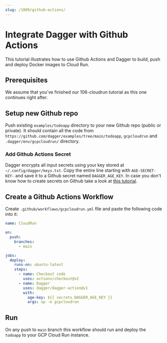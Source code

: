 ```yaml
---
slug: /1009/github-actions/
---
```


# Integrate Dagger with Github Actions

This tutorial illustrates how to use Github Actions and Dagger to build, push and deploy Docker images to Cloud Run.

## Prerequisites

We assume that you've finished our 106-cloudrun tutorial as this one continues right after.

## Setup new Github repo

Push existing `examples/todoapp` directory to your new Github repo (public or private). It should contain all the code
from `https://github.com/dagger/examples/tree/main/todoapp`, `gcpcloudrun` and `.dagger/env/gcpcloudrun/` directory.

### Add Github Actions Secret

Dagger encrypts all input secrets using your key stored at `~/.config/dagger/keys.txt`. Copy the entire line starting
with `AGE-SECRET-KEY-` and save it to a Github secret named `DAGGER_AGE_KEY`. In case you don't know how to create
secrets on Github take a look at [this tutorial](https://docs.github.com/en/actions/reference/encrypted-secrets).

## Create a Github Actions Workflow

Create `.github/workflows/gcpcloudrun.yml` file and paste the following code into it:

```yaml title=".github/workflows/gcpcloudrun.yml"
name: CloudRun

on:
  push:
    branches:
      - main

jobs:
  deploy:
    runs-on: ubuntu-latest
    steps:
      - name: Checkout code
        uses: actions/checkout@v2
      - name: Dagger
        uses: dagger/dagger-action@v1
        with:
          age-key: ${{ secrets.DAGGER_AGE_KEY }}
          args: up -e gcpcloudrun
```

## Run

On any push to `main` branch this workflow should run and deploy the `todoapp` to your GCP Cloud Run instance.
